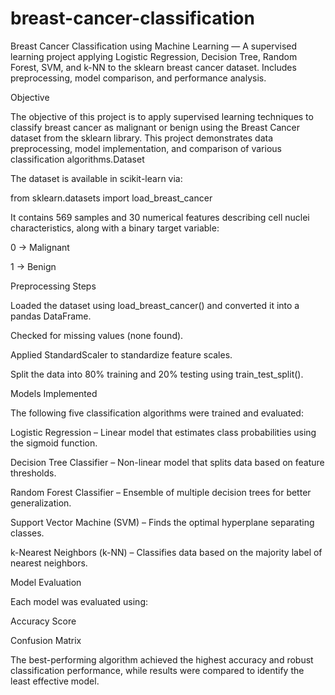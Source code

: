 # breast-cancer-classification
Breast Cancer Classification using Machine Learning — A supervised learning project applying Logistic Regression, Decision Tree, Random Forest, SVM, and k-NN to the sklearn breast cancer dataset. Includes preprocessing, model comparison, and performance analysis.


Objective

The objective of this project is to apply supervised learning techniques to classify breast cancer as malignant or benign using the Breast Cancer dataset from the sklearn library.
This project demonstrates data preprocessing, model implementation, and comparison of various classification algorithms.Dataset

The dataset is available in scikit-learn via:

from sklearn.datasets import load_breast_cancer


It contains 569 samples and 30 numerical features describing cell nuclei characteristics, along with a binary target variable:

0 → Malignant

1 → Benign

Preprocessing Steps

Loaded the dataset using load_breast_cancer() and converted it into a pandas DataFrame.

Checked for missing values (none found).

Applied StandardScaler to standardize feature scales.

Split the data into 80% training and 20% testing using train_test_split().

Models Implemented

The following five classification algorithms were trained and evaluated:

Logistic Regression – Linear model that estimates class probabilities using the sigmoid function.

Decision Tree Classifier – Non-linear model that splits data based on feature thresholds.

Random Forest Classifier – Ensemble of multiple decision trees for better generalization.

Support Vector Machine (SVM) – Finds the optimal hyperplane separating classes.

k-Nearest Neighbors (k-NN) – Classifies data based on the majority label of nearest neighbors.

Model Evaluation

Each model was evaluated using:

Accuracy Score

Confusion Matrix

The best-performing algorithm achieved the highest accuracy and robust classification performance, while results were compared to identify the least effective model.
